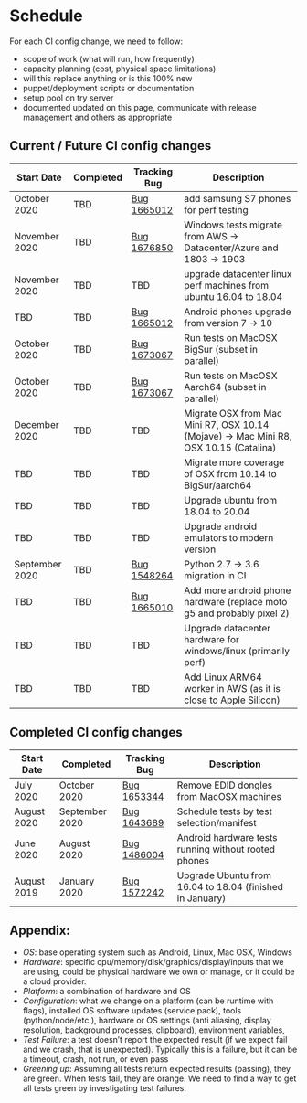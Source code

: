 # Schedule

For each CI config change, we need to follow:
 * scope of work (what will run, how frequently)
 * capacity planning (cost, physical space limitations)
 * will this replace anything or is this 100% new
 * puppet/deployment scripts or documentation
 * setup pool on try server
 * documented updated on this page, communicate with release management and others as appropriate


## Current / Future CI config changes

Start Date | Completed | Tracking Bug | Description
--- | --- | --- | ---
October 2020  | TBD | [Bug 1665012](https://bugzilla.mozilla.org/show_bug.cgi?id=1665012) | add samsung S7 phones for perf testing
November 2020 | TBD | [Bug 1676850](https://bugzilla.mozilla.org/show_bug.cgi?id=1676850) | Windows tests migrate from AWS -> Datacenter/Azure and 1803 -> 1903
November 2020 | TBD | TBD | upgrade datacenter linux perf machines from ubuntu 16.04 to 18.04
TBD  | TBD | [Bug 1665012](https://bugzilla.mozilla.org/show_bug.cgi?id=1665012) | Android phones upgrade from version 7 -> 10
October 2020  | TBD | [Bug 1673067](https://bugzilla.mozilla.org/show_bug.cgi?id=1673067) | Run tests on MacOSX BigSur (subset in parallel)
October 2020  | TBD | [Bug 1673067](https://bugzilla.mozilla.org/show_bug.cgi?id=1673067) | Run tests on MacOSX Aarch64 (subset in parallel)
December 2020 | TBD | TBD | Migrate OSX from Mac Mini R7, OSX 10.14 (Mojave) -> Mac Mini R8, OSX 10.15 (Catalina)
TBD  | TBD | TBD | Migrate more coverage of OSX from 10.14 to BigSur/aarch64
TBD  | TBD | TBD | Upgrade ubuntu from 18.04 to 20.04
TBD  | TBD | TBD | Upgrade android emulators to modern version
September 2020 | TBD | [Bug 1548264](https://bugzilla.mozilla.org/show_bug.cgi?id=1548264) | Python 2.7 -> 3.6 migration in CI
TBD  | TBD | [Bug 1665010](https://bugzilla.mozilla.org/show_bug.cgi?id=1665010) | Add more android phone hardware (replace moto g5 and probably pixel 2)
TBD  | TBD | TBD | Upgrade datacenter hardware for windows/linux (primarily perf)
TBD  | TBD | TBD | Add Linux ARM64 worker in AWS (as it is close to Apple Silicon)


## Completed CI config changes

Start Date | Completed | Tracking Bug | Description
--- | --- | --- | ---
July 2020 | October 2020| [Bug 1653344](https://bugzilla.mozilla.org/show_bug.cgi?id=1653344) | Remove EDID dongles from MacOSX machines
August 2020 | September 2020 | [Bug 1643689](https://bugzilla.mozilla.org/show_bug.cgi?id=1643689) | Schedule tests by test selection/manifest
June 2020 | August 2020 | [Bug 1486004](https://bugzilla.mozilla.org/show_bug.cgi?id=1486004) | Android hardware tests running without rooted phones
August 2019 | January 2020 | [Bug 1572242](https://bugzilla.mozilla.org/show_bug.cgi?id=1572242) | Upgrade Ubuntu from 16.04 to 18.04 (finished in January)


## Appendix:
 * *OS*: base operating system such as Android, Linux, Mac OSX, Windows
 * *Hardware*: specific cpu/memory/disk/graphics/display/inputs that we are using, could be physical hardware we own or manage, or it could be a cloud provider.
 * *Platform*: a combination of hardware and OS
 * *Configuration*: what we change on a platform (can be runtime with flags), installed OS software updates (service pack), tools (python/node/etc.), hardware or OS settings (anti aliasing, display resolution, background processes, clipboard), environment variables,
 * *Test Failure*: a test doesn’t report the expected result (if we expect fail and we crash, that is unexpected).  Typically this is a failure, but it can be a timeout, crash, not run, or even pass
 * *Greening up*: Assuming all tests return expected results (passing), they are green.  When tests fail, they are orange.  We need to find a way to get all tests green by investigating test failures.
